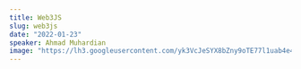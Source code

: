 ```yaml
---
title: Web3JS
slug: web3js
date: "2022-01-23"
speaker: Ahmad Muhardian
image: "https://lh3.googleusercontent.com/yk3VcJeSYX8bZny9oTE77l1uab4e4RF1q4mFNM7LuiuxejrajOvhg3NAHfF4Xren7-zI6MrEdM7l_RslSt8EN10Q4i1hRKxxO51BFA=w600"
---
```


